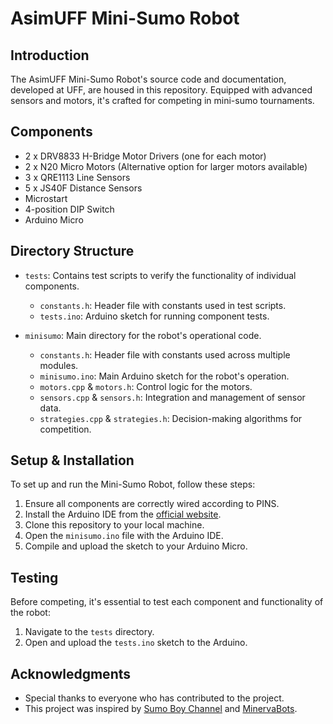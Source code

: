 # AsimUFF Mini-Sumo Robot

## Introduction
The AsimUFF Mini-Sumo Robot's source code and documentation, developed at UFF, are housed in this repository. Equipped with advanced sensors and motors, it's crafted for competing in mini-sumo tournaments.

## Components

- 2 x DRV8833 H-Bridge Motor Drivers (one for each motor)
- 2 x N20 Micro Motors (Alternative option for larger motors available)
- 3 x QRE1113 Line Sensors
- 5 x JS40F Distance Sensors
- Microstart
- 4-position DIP Switch
- Arduino Micro

## Directory Structure

- `tests`: Contains test scripts to verify the functionality of individual components.
  - `constants.h`: Header file with constants used in test scripts.
  - `tests.ino`: Arduino sketch for running component tests.
  
- `minisumo`: Main directory for the robot's operational code.
  - `constants.h`: Header file with constants used across multiple modules.
  - `minisumo.ino`: Main Arduino sketch for the robot's operation.
  - `motors.cpp` & `motors.h`: Control logic for the motors.
  - `sensors.cpp` & `sensors.h`: Integration and management of sensor data.
  - `strategies.cpp` & `strategies.h`: Decision-making algorithms for competition.

## Setup & Installation
To set up and run the Mini-Sumo Robot, follow these steps:

1. Ensure all components are correctly wired according to PINS.
2. Install the Arduino IDE from the [official website](https://www.arduino.cc/en/software).
3. Clone this repository to your local machine.
4. Open the `minisumo.ino` file with the Arduino IDE.
5. Compile and upload the sketch to your Arduino Micro.

## Testing
Before competing, it's essential to test each component and functionality of the robot:

1. Navigate to the `tests` directory.
2. Open and upload the `tests.ino` sketch to the Arduino.

## Acknowledgments
- Special thanks to everyone who has contributed to the project.
- This project was inspired by [Sumo Boy Channel](https://www.youtube.com/@sumoboy737) and [MinervaBots](https://github.com/MinervaBots/ZePequeno).